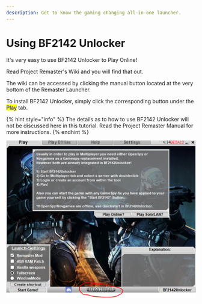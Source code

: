 ```yaml
---
description: Get to know the gaming changing all-in-one launcher.
---
```


# Using BF2142 Unlocker

It's very easy to use BF2142 Unlocker to Play Online!&#x20;

Read Project Remaster's Wiki and you will find that out.

The wiki can be accessed by clicking the manual button located at the very bottom of the Remaster Launcher.

To install BF2142 Unlocker, simply click the corresponding button under the <mark style="color:blue;">Play</mark> tab.

{% hint style="info" %}
The details as to how to use BF2142 Unlocker will not be discussed here in this tutorial. Read the Project Remaster Manual for more instructions.
{% endhint %}

![](../.gitbook/assets/efwewewefw.PNG)
